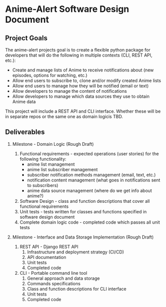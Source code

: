 # Anime-Alert Software Design Document

## Project Goals  
The anime-alert projects goal is to create a flexible python package for developers that will do the following in multiple contexts (CLI, REST API, etc.):  
- Create and manage lists of Anime to receive notifications about (new episodes, options for watching, etc.)  
- Allow end users to subscribe to, clone and/or modify created Anime lists    
- Allow end users to manage how they will be notified (email or text)  
- Allow developers to manage the content of notifications
- Allow developers to manage which data sources they use to obtain Anime data

This project will include a REST API and CLI interface. Whether these will be in separate repos or the same one as domain logicis TBD.

## Deliverables  
1. Milestone - Domain Logic (Rough Draft)
    1. Functional requirements - expected operations (user stories) for the following functionality:
        - anime list management
        - anime list subscriber management  
        - subscriber notification methods management (email, text, etc.)
        - notification content management (what goes in notifications sent to subscribers)
        - anime data source management (where do we get info about anime?)
    2. Software Design - class and function descriptions that cover all functional requirements
    3. Unit tests - tests written for classes and functions specified in software design document
    4. Complete domain logic code - completed code which passes all unit tests  

2. Milestone - Interface and Data Storage Implementation (Rough Draft)
    1. REST API - Django REST API
        1. Infrastructure and deployment strategy (CI/CD)
        2. API documentation
        3. Unit tests
        4. Completed code
    2. CLI - Portable command line tool
        1. General approach and data storage
        2. Commands specifications
        3. Class and function descriptions for CLI interface
        4. Unit tests
        5. Completed code

